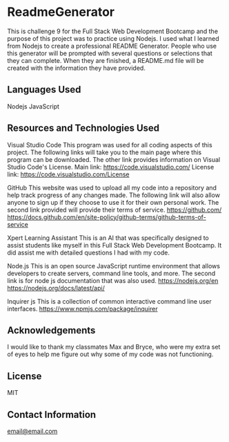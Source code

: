 # ReadmeGenerator
This is challenge 9 for the Full Stack Web Development Bootcamp and the purpose of this project was to practice using Nodejs. I used what I learned from Nodejs to create a professional README Generator.  People who use this generator will be prompted with several questions or selections that they can complete.  When they are finished, a README.md file will be created with the information they have provided.

## Languages Used
Nodejs
JavaScript

## Resources and Technologies Used
Visual Studio Code
    This program was used for all coding aspects of this project.  The following links will take you to the main page where this program can be downloaded. The other link provides information on Visual Studio Code's License.
    Main link: https://code.visualstudio.com/
    License link: https://code.visualstudio.com/License

GitHub
    This website was used to upload all my code into a repository and help track progress of any changes made. The following link will also allow anyone to sign up if they choose to use it for their own personal work. The second link provided will provide their terms of service.
    https://github.com/
    https://docs.github.com/en/site-policy/github-terms/github-terms-of-service

Xpert Learning Assistant
    This is an AI that was specifically designed to assist students like myself in this Full Stack Web Development Bootcamp. It did assist me with detailed questions I had with my code. 

Node.js
    This is an open source JavaScript runtime environment that allows developers to create servers, command line tools, and more. The second link is for node js documentation that was also used. 
    https://nodejs.org/en
    https://nodejs.org/docs/latest/api/

Inquirer js
    This is a collection of common interactive command line user interfaces.
    https://www.npmjs.com/package/inquirer

## Acknowledgements
I would like to thank my classmates Max and Bryce, who were my extra set of eyes to help me figure out why some of my code was not functioning.

## License 
MIT

## Contact Information
email@email.com